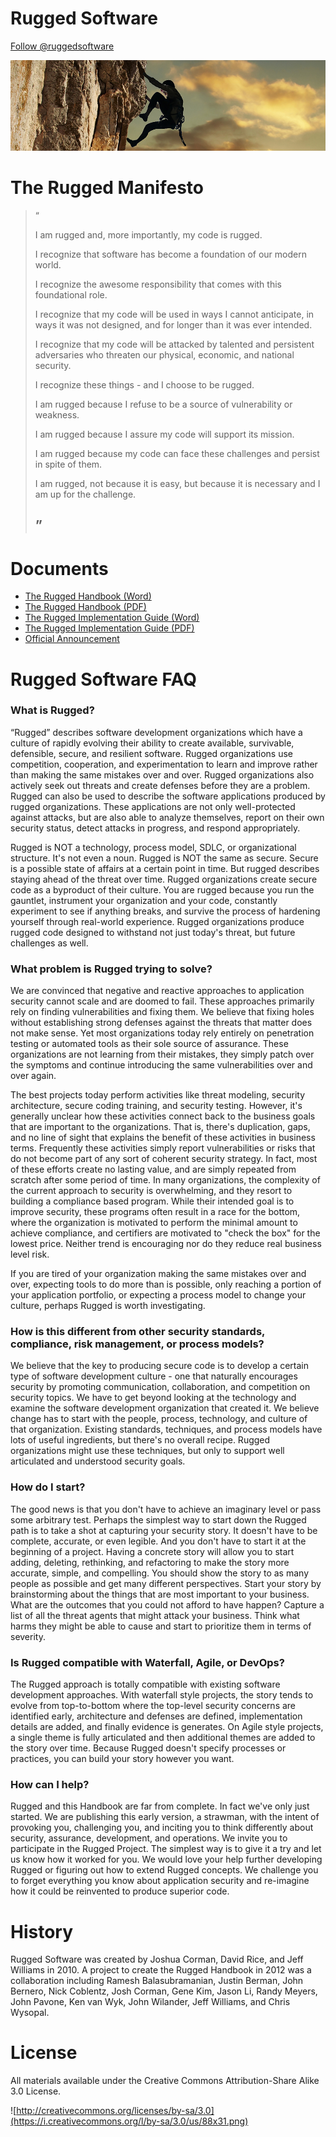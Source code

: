 # Rugged Software

<a href="https://twitter.com/ruggedsoftware?ref_src=twsrc%5Etfw" class="twitter-follow-button" data-show-count="false">Follow @ruggedsoftware</a><script async src="https://platform.twitter.com/widgets.js" charset="utf-8"></script>

![](images/rugged_climbing1.jpg)

# The Rugged Manifesto

> <div style="font face='Times New Roman' size="8">&ldquo;</div>
>
> I am rugged and, more importantly, my code is rugged.
> 
> I recognize that software has become a foundation of our modern world.
> 
> I recognize the awesome responsibility that comes with this foundational role.
> 
> I recognize that my code will be used in ways I cannot anticipate, in ways it was not designed, and for longer than it was ever intended.
> 
> I recognize that my code will be attacked by talented and persistent adversaries who threaten our physical, economic, and national security.
> 
> I recognize these things - and I choose to be rugged.
> 
> I am rugged because I refuse to be a source of vulnerability or weakness.
> 
> I am rugged because I assure my code will support its mission.
> 
> I am rugged because my code can face these challenges and persist in spite of them.
> 
> I am rugged, not because it is easy, but because it is necessary and I am up for the challenge.
> ## &rdquo;


# Documents
* [The Rugged Handbook (Word)](https://github.com/planetlevel/rugged-software/raw/master/documents/Rugged-Handbook-v7.docx)
* [The Rugged Handbook (PDF)](https://github.com/planetlevel/rugged-software/raw/master/documents/Rugged-Handbook-v7.pdf)
* [The Rugged Implementation Guide (Word)](https://github.com/planetlevel/rugged-software/raw/master/documents/Rugged-Implementation-Guide-v4.docx)
* [The Rugged Implementation Guide (PDF)](https://github.com/planetlevel/rugged-software/raw/master/documents/Rugged-Implementation-Guide-v4.pdf)
* [Official Announcement](https://github.com/planetlevel/rugged-software/raw/master/documents/Rugged_Software_Development_20100205.pdf)


# Rugged Software FAQ

### What is Rugged?
“Rugged” describes software development organizations which have a culture of rapidly evolving their ability to create available, survivable, defensible, secure, and resilient software. Rugged organizations use competition, cooperation, and experimentation to learn and improve rather than making the same mistakes over and over. Rugged organizations also actively seek out threats and create defenses before they are a problem. Rugged can also be used to describe the software applications produced by rugged organizations. These applications are not only well-protected against attacks, but are also able to analyze themselves, report on their own security status, detect attacks in progress, and respond appropriately.

Rugged is NOT a technology, process model, SDLC, or organizational structure. It's not even a noun. Rugged is NOT the same as secure. Secure is a possible state of affairs at a certain point in time. But rugged describes staying ahead of the threat over time. Rugged organizations create secure code as a byproduct of their culture. You are rugged because you run the gauntlet, instrument your organization and your code, constantly experiment to see if anything breaks, and survive the process of hardening yourself through real-world experience. Rugged organizations produce rugged code designed to withstand not just today's threat, but future challenges as well.

### What problem is Rugged trying to solve?
We are convinced that negative and reactive approaches to application security cannot scale and are doomed to fail. These approaches primarily rely on finding vulnerabilities and fixing them. We believe that fixing holes without establishing strong defenses against the threats that matter does not make sense. Yet most organizations today rely entirely on penetration testing or automated tools as their sole source of assurance. These organizations are not learning from their mistakes, they simply patch over the symptoms and continue introducing the same vulnerabilities over and over again.

The best projects today perform activities like threat modeling, security architecture, secure coding training, and security testing. However, it's generally unclear how these activities connect back to the business goals that are important to the organizations. That is, there's duplication, gaps, and no line of sight that explains the benefit of these activities in business terms. Frequently these activities simply report vulnerabilities or risks that do not become part of any sort of coherent security strategy. In fact, most of these efforts create no lasting value, and are simply repeated from scratch after some period of time. In many organizations, the complexity of the current approach to security is overwhelming, and they resort to building a compliance based program. While their intended goal is to improve security, these programs often result in a race for the bottom, where the organization is motivated to perform the minimal amount to achieve compliance, and certifiers are motivated to "check the box" for the lowest price. Neither trend is encouraging nor do they reduce real business level risk.

If you are tired of your organization making the same mistakes over and over, expecting tools to do more than is possible, only reaching a portion of your application portfolio, or expecting a process model to change your culture, perhaps Rugged is worth investigating.

### How is this different from other security standards, compliance, risk management, or process models?
We believe that the key to producing secure code is to develop a certain type of software development culture - one that naturally encourages security by promoting communication, collaboration, and competition on security topics. We have to get beyond looking at the technology and examine the software development organization that created it. We believe change has to start with the people, process, technology, and culture of that organization. Existing standards, techniques, and process models have lots of useful ingredients, but there's no overall recipe. Rugged organizations might use these techniques, but only to support well articulated and understood security goals.

### How do I start?
The good news is that you don't have to achieve an imaginary level or pass some arbitrary test. Perhaps the simplest way to start down the Rugged path is to take a shot at capturing your security story. It doesn't have to be complete, accurate, or even legible. And you don't have to start it at the beginning of a project. Having a concrete story will allow you to start adding, deleting, rethinking, and refactoring to make the story more accurate, simple, and compelling. You should show the story to as many people as possible and get many different perspectives. Start your story by brainstorming about the things that are most important to your business. What are the outcomes that you could not afford to have happen? Capture a list of all the threat agents that might attack your business. Think what harms they might be able to cause and start to prioritize them in terms of severity.

### Is Rugged compatible with Waterfall, Agile, or DevOps?
The Rugged approach is totally compatible with existing software development approaches. With waterfall style projects, the story tends to evolve from top-to-bottom where the top-level security concerns are identified early, architecture and defenses are defined, implementation details are added, and finally evidence is generates. On Agile style projects, a single theme is fully articulated and then additional themes are added to the story over time. Because Rugged doesn't specify processes or practices, you can build your story however you want.

### How can I help?
Rugged and this Handbook are far from complete. In fact we've only just started. We are publishing this early version, a strawman, with the intent of provoking you, challenging you, and inciting you to think differently about security, assurance, development, and operations. We invite you to participate in the Rugged Project. The simplest way is to give it a try and let us know how it worked for you. We would love your help further developing Rugged or figuring out how to extend Rugged concepts. We challenge you to forget everything you know about application security and re-imagine how it could be reinvented to produce superior code.

# History
Rugged Software was created by Joshua Corman, David Rice, and Jeff Williams in 2010. A project to create the Rugged Handbook in 2012 was a collaboration including Ramesh Balasubramanian, Justin Berman, John Bernero, Nick Coblentz, Josh Corman, Gene Kim, Jason Li, Randy Meyers, John Pavone, Ken van Wyk, John Wilander, Jeff Williams, and Chris Wysopal.

# License
All materials available under the Creative Commons Attribution-Share Alike 3.0 License.

![http://creativecommons.org/licenses/by-sa/3.0](https://i.creativecommons.org/l/by-sa/3.0/us/88x31.png)
